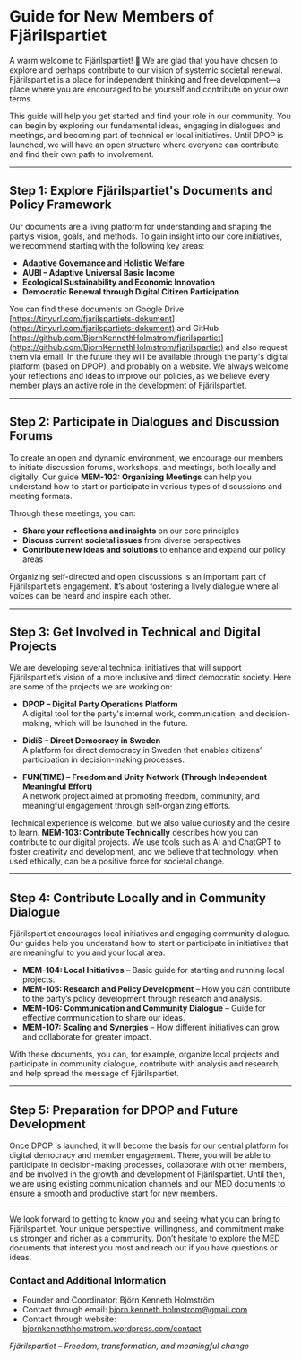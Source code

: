 # Guide for New Members of Fjärilspartiet

A warm welcome to Fjärilspartiet! 🦋 We are glad that you have chosen to explore and perhaps contribute to our vision of systemic societal renewal. Fjärilspartiet is a place for independent thinking and free development—a place where you are encouraged to be yourself and contribute on your own terms.

This guide will help you get started and find your role in our community. You can begin by exploring our fundamental ideas, engaging in dialogues and meetings, and becoming part of technical or local initiatives. Until DPOP is launched, we will have an open structure where everyone can contribute and find their own path to involvement.

---

## Step 1: Explore Fjärilspartiet's Documents and Policy Framework

Our documents are a living platform for understanding and shaping the party’s vision, goals, and methods. To gain insight into our core initiatives, we recommend starting with the following key areas:

- **Adaptive Governance and Holistic Welfare**
- **AUBI – Adaptive Universal Basic Income**
- **Ecological Sustainability and Economic Innovation**
- **Democratic Renewal through Digital Citizen Participation**

You can find these documents on Google Drive [https://tinyurl.com/fjarilspartiets-dokument](https://tinyurl.com/fjarilspartiets-dokument) and GitHub [https://github.com/BjornKennethHolmstrom/fjarilspartiet](https://github.com/BjornKennethHolmstrom/fjarilspartiet) and also request them via email. In the future they will be available through the party's digital platform (based on DPOP), and probably on a website. 
We always welcome your reflections and ideas to improve our policies, as we believe every member plays an active role in the development of Fjärilspartiet.

---

## Step 2: Participate in Dialogues and Discussion Forums

To create an open and dynamic environment, we encourage our members to initiate discussion forums, workshops, and meetings, both locally and digitally. Our guide **MEM-102: Organizing Meetings** can help you understand how to start or participate in various types of discussions and meeting formats.

Through these meetings, you can:
- **Share your reflections and insights** on our core principles
- **Discuss current societal issues** from diverse perspectives
- **Contribute new ideas and solutions** to enhance and expand our policy areas

Organizing self-directed and open discussions is an important part of Fjärilspartiet’s engagement. It’s about fostering a lively dialogue where all voices can be heard and inspire each other.

---

## Step 3: Get Involved in Technical and Digital Projects

We are developing several technical initiatives that will support Fjärilspartiet’s vision of a more inclusive and direct democratic society. Here are some of the projects we are working on:

- **DPOP – Digital Party Operations Platform**  
  A digital tool for the party's internal work, communication, and decision-making, which will be launched in the future.

- **DidiS – Direct Democracy in Sweden**  
  A platform for direct democracy in Sweden that enables citizens’ participation in decision-making processes.

- **FUN(TIME) – Freedom and Unity Network (Through Independent Meaningful Effort)**  
  A network project aimed at promoting freedom, community, and meaningful engagement through self-organizing efforts.

Technical experience is welcome, but we also value curiosity and the desire to learn. **MEM-103: Contribute Technically** describes how you can contribute to our digital projects. We use tools such as AI and ChatGPT to foster creativity and development, and we believe that technology, when used ethically, can be a positive force for societal change.

---

## Step 4: Contribute Locally and in Community Dialogue

Fjärilspartiet encourages local initiatives and engaging community dialogue. Our guides help you understand how to start or participate in initiatives that are meaningful to you and your local area:

- **MEM-104: Local Initiatives** – Basic guide for starting and running local projects.
- **MEM-105: Research and Policy Development** – How you can contribute to the party’s policy development through research and analysis.
- **MEM-106: Communication and Community Dialogue** – Guide for effective communication to share our ideas.
- **MEM-107: Scaling and Synergies** – How different initiatives can grow and collaborate for greater impact.

With these documents, you can, for example, organize local projects and participate in community dialogue, contribute with analysis and research, and help spread the message of Fjärilspartiet.

---

## Step 5: Preparation for DPOP and Future Development

Once DPOP is launched, it will become the basis for our central platform for digital democracy and member engagement. There, you will be able to participate in decision-making processes, collaborate with other members, and be involved in the growth and development of Fjärilspartiet. Until then, we are using existing communication channels and our MED documents to ensure a smooth and productive start for new members.

---

We look forward to getting to know you and seeing what you can bring to Fjärilspartiet. Your unique perspective, willingness, and commitment make us stronger and richer as a community. Don’t hesitate to explore the MED documents that interest you most and reach out if you have questions or ideas.

### Contact and Additional Information
- Founder and Coordinator: Björn Kenneth Holmström
- Contact through email: bjorn.kenneth.holmstrom@gmail.com
- Contact through website: [bjornkennethholmstrom.wordpress.com/contact](https://bjornkennethholmstrom.wordpress.com/contact/)

*Fjärilspartiet – Freedom, transformation, and meaningful change* 

